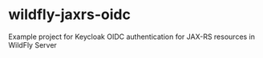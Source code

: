 # wildfly-jaxrs-oidc
Example project for Keycloak OIDC authentication for JAX-RS resources in WildFly Server
